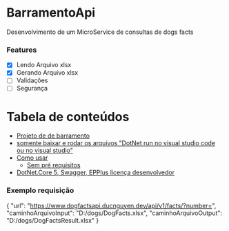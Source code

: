 # BarramentoApi
Desenvolvimento de um MicroService  de consultas de dogs facts

### Features

- [x] Lendo Arquivo xlsx
- [x] Gerando Arquivo xlsx
- [ ] Validações 
- [ ] Segurança

Tabela de conteúdos
=================
<!--ts-->
   * [Projeto de de barramento](#Sobre)
   * [somente baixar e rodar os arquivos "DotNet run no visual studio code ou no visual studio"](#Como-Rodar)
   * [Como usar](#como-usar)
      * [Sem pré requisitos](#Sem-Requisitos)
   * [DotNet.Core 5, Swagger, EPPlus licença desenvolvedor](#tecnologias)
<!--te-->

### Exemplo requisição
{
  "url": "https://www.dogfactsapi.ducnguyen.dev/api/v1/facts/?number=",
  "caminhoArquivoInput": "D:/dogs/DogFacts.xlsx",
  "caminhoArquivoOutput": "D:/dogs/DogFactsResult.xlsx"
}
